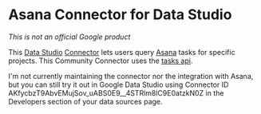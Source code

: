 # Asana Connector for Data Studio

*This is not an official Google product*

This [Data Studio](https://datastudio.google.com) [Connector](https://developers.google.com/datastudio/connector) lets users query
[Asana](https://asana.com/) tasks for specific projects. This Community
Connector uses the [tasks
api](https://asana.com/developers/api-reference/tasks).

I'm not currently maintaining the connector nor the integration with Asana, but you can still try it out in Google Data Studio using Connector ID AKfycbzT9AbvEMujSov_uABS0E9__4STRlm8lC9E0atzkN0Z in the Developers section of your data sources page.

